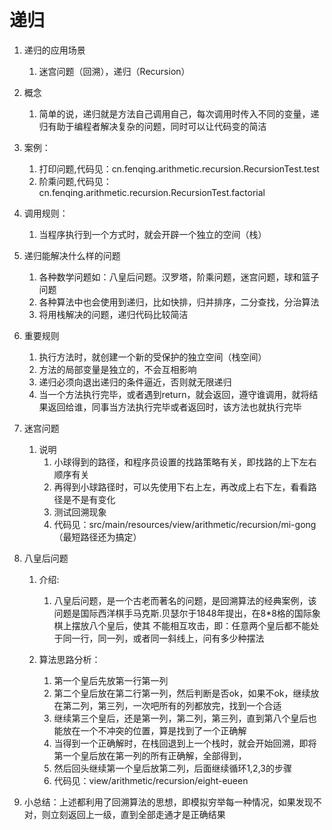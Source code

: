 # 递归
1. 递归的应用场景
    1. 迷宫问题（回溯），递归（Recursion）
    
2. 概念
    1. 简单的说，递归就是方法自己调用自己，每次调用时传入不同的变量，递归有助于编程者解决复杂的问题，同时可以让代码变的简洁
    
3. 案例：
    1. 打印问题,代码见：cn.fenqing.arithmetic.recursion.RecursionTest.test
    2. 阶乘问题,代码见：cn.fenqing.arithmetic.recursion.RecursionTest.factorial
    
4. 调用规则：
    1. 当程序执行到一个方式时，就会开辟一个独立的空间（栈）
    
5. 递归能解决什么样的问题
    1. 各种数学问题如：八皇后问题。汉罗塔，阶乘问题，迷宫问题，球和篮子问题
    2. 各种算法中也会使用到递归，比如快排，归并排序，二分查找，分治算法
    3. 将用栈解决的问题，递归代码比较简洁
    
6. 重要规则
    1. 执行方法时，就创建一个新的受保护的独立空间（栈空间）
    2. 方法的局部变量是独立的，不会互相影响
    3. 递归必须向退出递归的条件逼近，否则就无限递归
    4. 当一个方法执行完毕，或者遇到return，就会返回，遵守谁调用，就将结果返回给谁，同事当方法执行完毕或者返回时，该方法也就执行完毕
    
7. 迷宫问题
   1. 说明
      1. 小球得到的路径，和程序员设置的找路策略有关，即找路的上下左右顺序有关
      2. 再得到小球路径时，可以先使用下右上左，再改成上右下左，看看路径是不是有变化
      3. 测试回溯现象
      4. 代码见：src/main/resources/view/arithmetic/recursion/mi-gong（最短路径还为搞定）
   
8. 八皇后问题
   1. 介绍:
      1. 八皇后问题，是一个古老而著名的问题，是回溯算法的经典案例，该问题是国际西洋棋手马克斯.贝瑟尔于1848年提出，在8*8格的国际象棋上摆放八个皇后，使其
      不能相互攻击，即：任意两个皇后都不能处于同一行，同一列，或者同一斜线上，问有多少种摆法
         
   2. 算法思路分析：
      1. 第一个皇后先放第一行第一列
      2. 第二个皇后放在第二行第一列，然后判断是否ok，如果不ok，继续放在第二列，第三列，一次吧所有的列都放完，找到一个合适
      3. 继续第三个皇后，还是第一列，第二列，第三列，直到第八个皇后也能放在一个不冲突的位置，算是找到了一个正确解
      4. 当得到一个正确解时，在栈回退到上一个栈时，就会开始回溯，即将第一个皇后放在第一列的所有正确解，全部得到，
      5. 然后回头继续第一个皇后放第二列，后面继续循环1,2,3的步骤
      6. 代码见：view/arithmetic/recursion/eight-eueen
   
9. 小总结：上述都利用了回溯算法的思想，即模拟穷举每一种情况，如果发现不对，则立刻返回上一级，直到全部走通才是正确结果